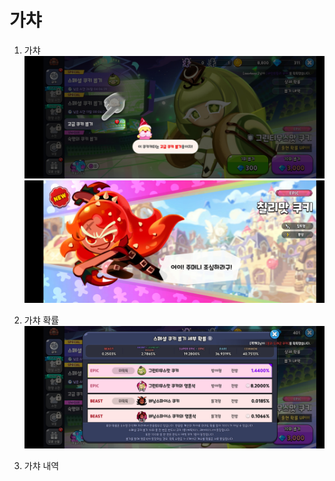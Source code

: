 # 가챠

1. 가챠
![poster](./gacha1.jpg)
![poster](./gacha2.jpg)

2. 가챠 확률
![poster](./gacha_prob.jpg)

3. 가챠 내역